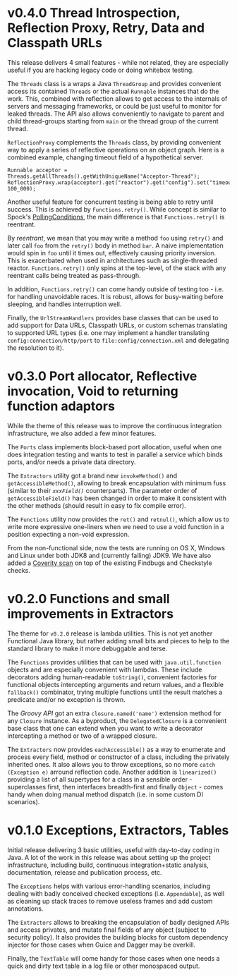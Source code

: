 # v0.4.0 Thread Introspection, Reflection Proxy, Retry, Data and Classpath URLs 

This release delivers 4 small features - while not related, they are 
especially useful if you are hacking legacy code or doing whitebox testing.

The `Threads` class is a wraps a Java `ThreadGroup` and provides convenient 
access its contained `Threads` or the actual `Runnable` instances that do the 
work. This, combined with reflection allows to get access to the internals 
of servers and messaging frameworks, or could be just useful to monitor for 
leaked threads. The API also allows conveniently to navigate to parent and 
child thread-groups starting from `main` or the thread group of the current 
thread. 

`ReflectionProxy` complements the `Threads` class, by providing convenient 
way to apply a series of reflective operations on an object graph. Here is 
a combined example, changing timeout field of a hypothetical server.

```$java
Runnable acceptor = Threads.getAllThreads().getWithUniqueName("Acceptor-Thread");
ReflectionProxy.wrap(acceptor).get("reactor").get("config").set("timeout", 100_000);
```

Another useful feature for concurrent testing is being able to retry until 
success. This is achieved by `Functions.retry()`. While concept is similar to Spock's 
[PollingConditions](http://spockframework.org/spock/javadoc/1.0/spock/util/concurrent/PollingConditions.html),
the main difference is that `Functions.retry()` is reentrant. 

By *reentrant*, we mean that you may write a method `foo` using `retry()` 
and later call `foo` from the `retry()` body in method `bar`. 
A naive implementation would spin in `foo` until it times out, effectively 
causing priority inversion. This is exacerbated when used in architectures
such as single-threaded reactor. `Functions.retry()` only spins at the 
top-level, of the stack with any reentrant calls being treated as pass-through.
 
In addition, `Functions.retry()` can come handy outside of testing too - i.e. 
for handling unavoidable races. It is robust, allows for busy-waiting before 
sleeping, and handles interruption well. 

Finally, the `UrlStreamHandlers` provides base classes that can be used to add
support for Data URLs, Classpath URLs, or custom schemas translating to supported 
URL types (i.e. one may implement a handler translating `config:connection/http/port` 
to `file:config/connection.xml` and delegating the resolution to it).


# v0.3.0 Port allocator, Reflective invocation, Void to returning function adaptors 

While the theme of this release was to improve the continuous integration infrastructure,
 we also added a few minor features.
 
The `Ports` class implements block-based port allocation, useful when one does integration
testing and wants to test in parallel a service which binds ports, and/or needs a private 
data directory.
 
The `Extractors` utility got a brand new `invokeMethod()` and `getAccessibleMethod()`, 
 allowing to break encapsulation with minimum fuss (similar to their _`xxxField()`_ 
 counterparts). The parameter order of `getAccessibleField()` has been changed in order
 to make it consistent with the other methods (should result in easy to fix compile error). 

The `Functions` utility now provides the `ret()` and `retnul()`, which allow us to write 
 more expressive one-liners when we need to use a void function in a position expecting 
 a non-void expression. 

From the non-functional side, now the tests are running on OS X, Windows and Linux under 
both JDK8 and (currently failing) JDK9. We have also added a [Coverity scan](https://scan.coverity.com/projects/ddimtirov-nuggets) 
on top of the existing Findbugs and Checkstyle checks.
 
# v0.2.0 Functions and small improvements in Extractors 

The theme for `v0.2.0` release is lambda utilities. This is not yet another 
 Functional Java library, but rather adding small bits and pieces to help
 to the standard library to make it more debuggable and terse.

The `Functions` provides utilities that can be used with `java.util.function` 
 objects and are especially convenient with lambdas. These include decorators
 adding human-readable `toString()`, convenient factories for functional objects 
 intercepting arguments and return values, and a flexible `fallback()` combinator, 
 trying multiple functions until the result matches a predicate and/or no 
 exception is thrown. 

The *Groovy API* got an extra `closure.named('name')` extension method for
 any `Closure` instance. As a byproduct, the `DelegatedClosure` is a convenient 
 base class that one can extend when you want to write a decorator intercepting
 a method or two of a wrapped closure.

The `Extractors` now provides `eachAccessible()` as a way to enumerate and 
 process every field, method or constructor of a class, including the privately 
 inherited ones. It also allows you to throw exceptions, so no more `catch (Exception e)`
 arround reflection code. Another addition is `linearized()` providing a list 
 of all supertypes for a class in a sensible order - superclasses first, then
 interfaces breadth-first and finally `Object` - comes handy when doing manual
 method dispatch (i.e. in some custom DI scenarios). 

# v0.1.0 Exceptions, Extractors, Tables

Initial release delivering 3 basic utilities, useful with day-to-day coding in Java. 
 A lot of the work in this release was about setting up the project infrastructure,
 including build, continuous integration+static analysis, documentation, release and
 publication process, etc. 

The `Exceptions` helps with various error-handling scenarios, including dealing with
 badly conceived checked exceptions (i.e. `Appendable`), as well as cleaning up stack 
 traces to remove useless frames and add custom annotations.

The `Extractors` allows to breaking the encapsulation of badly designed APIs and 
 access privates, and mutate final fields of any object (subject to security policy).
 It also provides the building blocks for custom dependency injector for those cases 
 when Guice and Dagger may be overkill.
 
Finally, the `TextTable` will come handy for those cases when one needs a quick and 
 dirty text table in a log file or other monospaced output.